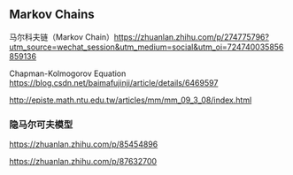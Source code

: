 ## Markov Chains

马尔科夫链（Markov Chain）https://zhuanlan.zhihu.com/p/274775796?utm_source=wechat_session&utm_medium=social&utm_oi=724740035856859136

Chapman-Kolmogorov Equation https://blog.csdn.net/baimafujinji/article/details/6469597

http://episte.math.ntu.edu.tw/articles/mm/mm_09_3_08/index.html



### 隐马尔可夫模型

https://zhuanlan.zhihu.com/p/85454896

https://zhuanlan.zhihu.com/p/87632700